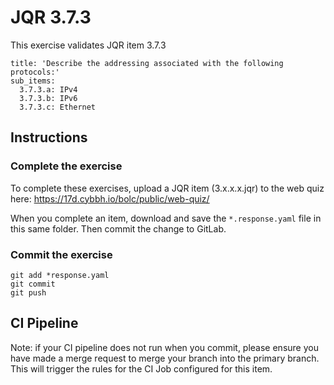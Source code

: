 # JQR 3.7.3


This exercise validates JQR item 3.7.3

```
title: 'Describe the addressing associated with the following protocols:'
sub_items:
  3.7.3.a: IPv4
  3.7.3.b: IPv6
  3.7.3.c: Ethernet
```



## Instructions

### Complete the exercise

To complete these exercises, upload a JQR item (3.x.x.x.jqr) to the web quiz here: https://17d.cybbh.io/bolc/public/web-quiz/

When you complete an item, download and save the `*.response.yaml` file in this same folder. Then commit the change to GitLab.

### Commit the exercise

```
git add *response.yaml
git commit
git push
```

## CI Pipeline

Note: if your CI pipeline does not run when you commit, please ensure you have made a merge request to merge
your branch into the primary branch. This will trigger the rules for the CI Job configured for this item.

